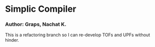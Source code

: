 # Simplic Compiler 

### Author: Graps, Nachat K.
This is a refactoring branch so I can re-develop TOFs and UPFs without hinder.
